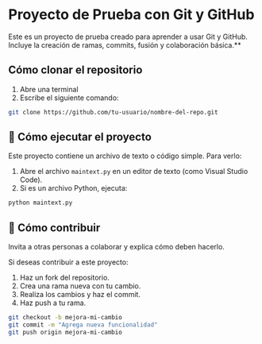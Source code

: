 # Proyecto de Prueba con Git y GitHub

Este es un proyecto de prueba creado para aprender a usar Git y GitHub. Incluye la creación de ramas, commits, fusión y colaboración básica.**

## Cómo clonar el repositorio

1. Abre una terminal
2. Escribe el siguiente comando:

```bash
git clone https://github.com/tu-usuario/nombre-del-repo.git
```

## 🧠 Cómo ejecutar el proyecto

Este proyecto contiene un archivo de texto o código simple. Para verlo:

1. Abre el archivo `maintext.py` en un editor de texto (como Visual Studio Code).
2. Si es un archivo Python, ejecuta:

```bash
python maintext.py
```
## 🤝 Cómo contribuir

Invita a otras personas a colaborar y explica cómo deben hacerlo.

Si deseas contribuir a este proyecto:

1. Haz un fork del repositorio.
2. Crea una rama nueva con tu cambio.
3. Realiza los cambios y haz el commit.
4. Haz push a tu rama.

```bash
git checkout -b mejora-mi-cambio
git commit -m "Agrega nueva funcionalidad"
git push origin mejora-mi-cambio
